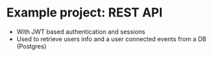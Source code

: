 # Example project: REST API 

- With JWT based authentication and sessions 
- Used to retrieve users info and a user connected events from a DB (Postgres)
